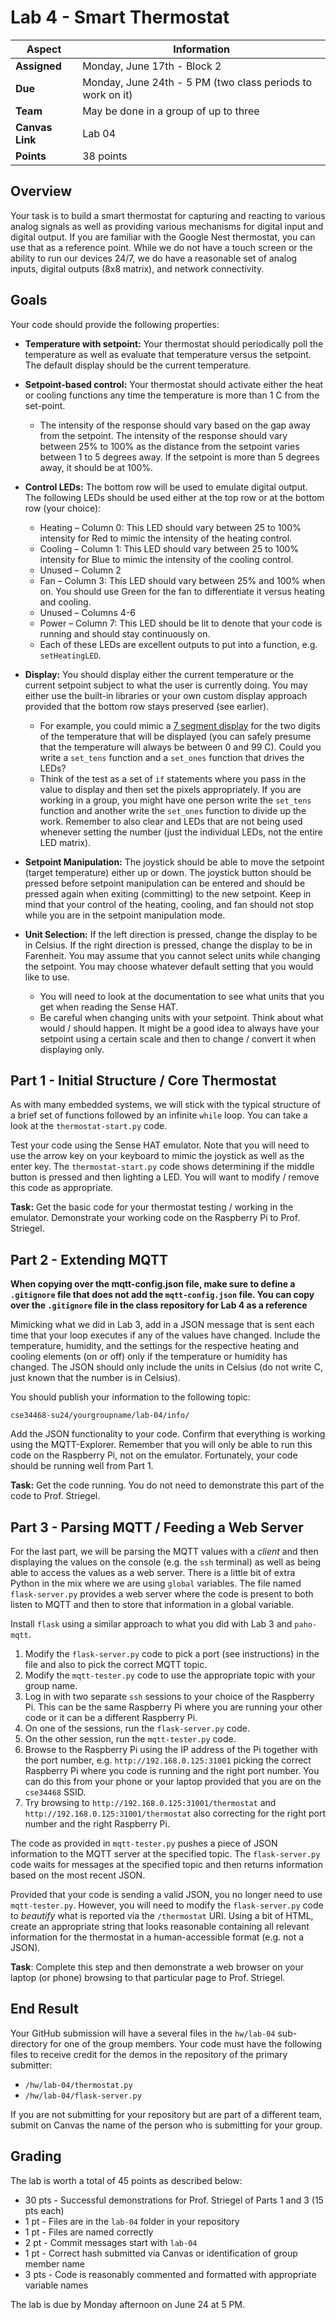 # Lab 4 - Smart Thermostat

| **Aspect** | **Information** |
| --- | --- | 
| **Assigned** | Monday, June 17th - Block 2 | 
| **Due** | Monday, June 24th - 5 PM (two class periods to work on it) | 
| **Team** | May be done in a group of up to three |  
| **Canvas Link** | Lab 04 | 
| **Points** | 38 points | 

## Overview

Your task is to build a smart thermostat for capturing and reacting to various analog signals as well as providing various mechanisms for digital input and digital output. If you are familiar with the Google Nest thermostat, you can use that as a reference point. While we do not have a touch screen or the ability to run our devices 24/7, we do have a reasonable set of analog inputs, digital outputs (8x8 matrix), and network connectivity.

## Goals

Your code should provide the following properties:

* **Temperature with setpoint:** Your thermostat should periodically poll the temperature as well as evaluate that temperature versus the setpoint.  The default display should be the current temperature.

* **Setpoint-based control:** Your thermostat should activate either the heat or cooling functions any time the temperature is more than 1 C from the set-point.  
   * The intensity of the response should vary based on the gap away from the setpoint. The intensity of the response should vary between 25% to 100% as the distance from the setpoint varies between 1 to 5 degrees away. If the setpoint is more than 5 degrees away, it should be at 100%.   

* **Control LEDs:** The bottom row will be used to emulate digital output.  The following LEDs should be used either at the top row or at the bottom row (your choice):
   * Heating – Column 0: This LED should vary between 25 to 100% intensity for Red to mimic the intensity of the heating control.  
   * Cooling – Column 1: This LED should vary between 25 to 100% intensity for Blue to mimic the intensity of the cooling control.
   * Unused – Column 2
   * Fan – Column 3: This LED should vary between 25% and 100% when on.  You should use Green for the fan to differentiate it versus heating and cooling.
   * Unused – Columns 4-6
   * Power – Column 7: This LED should be lit to denote that your code is running and should stay continuously on.
   * Each of these LEDs are excellent outputs to put into a function, e.g. `setHeatingLED`. 

* **Display:** You should display either the current temperature or the current setpoint subject to what the user is currently doing.  You may either use the built-in libraries or your own custom display approach provided that the bottom row stays preserved (see earlier).  
   * For example, you could mimic a [7 segment display](https://www.sparkfun.com/products/11441) for the two digits of the temperature that will be displayed (you can safely presume that the temperature will always be between 0 and 99 C).  Could you write a `set_tens` function and a `set_ones` function that drives the LEDs?  
   * Think of the test as a set of `if` statements where you pass in the value to display and then set the pixels appropriately.  If you are working in a group, you might have one person write the `set_tens` function and another write the `set_ones` function to divide up the work. Remember to also clear and LEDs that are not being used whenever setting the number (just the individual LEDs, not the entire LED matrix). 

* **Setpoint Manipulation:** The joystick should be able to move the setpoint (target temperature) either up or down.  The joystick button should be pressed before setpoint manipulation can be entered and should be pressed again when exiting (committing) to the new setpoint.  Keep in mind that your control of the heating, cooling, and fan should not stop while you are in the setpoint manipulation mode.  

* **Unit Selection:** If the left direction is pressed, change the display to be in Celsius.  If the right direction is pressed, change the display to be in Farenheit. You may assume that you cannot select units while changing the setpoint.  You may choose whatever default setting that you would like to use. 
   * You will need to look at the documentation to see what units that you get when reading the Sense HAT.  
   * Be careful when changing units with your setpoint. Think about what would / should happen. It might be a good idea to always have your setpoint using a certain scale and then to change / convert it when displaying only.  

## Part 1 - Initial Structure / Core Thermostat

As with many embedded systems, we will stick with the typical structure of a brief set of functions followed by an infinite `while` loop. You can take a look at the `thermostat-start.py` code. 

Test your code using the Sense HAT emulator.  Note that you will need to use the arrow key on your keyboard to mimic the joystick as well as the enter key.  The `thermostat-start.py` code shows determining if the middle button is pressed and then lighting a LED.  You will want to modify / remove this code as appropriate. 

**Task:** Get the basic code for your thermostat testing / working in the emulator. Demonstrate your working code on the Raspberry Pi to Prof. Striegel.

## Part 2 - Extending MQTT

**When copying over the mqtt-config.json file, make sure to define a `.gitignore` file that does not add the `mqtt-config.json` file.  You can copy over the `.gitignore` file in the class repository for Lab 4 as a reference**

Mimicking what we did in Lab 3, add in a JSON message that is sent each time that your loop executes if any of the values have changed. Include the temperature, humidity, and the settings for the respective heating and cooling elements (on or off) only if the temperature or humidity has changed.  The JSON should only include the units in Celsius (do not write C, just known that the number is in Celsius). 

You should publish your information to the following topic:

`cse34468-su24/yourgroupname/lab-04/info/`

Add the JSON functionality to your code. Confirm that everything is working using the MQTT-Explorer.  Remember that you will only be able to run this code on the Raspberry Pi, not on the emulator.  Fortunately, your code should be running well from Part 1. 

**Task:** Get the code running.  You do not need to demonstrate this part of the code to Prof. Striegel.

## Part 3 - Parsing MQTT / Feeding a Web Server

For the last part, we will be parsing the MQTT values with a *client* and then displaying the values on the console (e.g. the `ssh` terminal) as well as being able to access the values as a web server.  There is a little bit of extra Python in the mix where we are using `global` variables.  The file named `flask-server.py` provides a web server where the code is present to both listen to MQTT and then to store that information in a global variable. 

Install `flask` using a similar approach to what you did with Lab 3 and `paho-mqtt`.  

1. Modify the `flask-server.py` code to pick a port (see instructions) in the file and also to pick the correct MQTT topic. 
2. Modify the `mqtt-tester.py` code to use the appropriate topic with your group name.
2. Log in with two separate `ssh` sessions to your choice of the Raspberry Pi. This can be the same Raspberry Pi where you are running your other code or it can be a different Raspberry Pi. 
3. On one of the sessions, run the `flask-server.py` code. 
4. On the other session, run the `mqtt-tester.py` code.
5. Browse to the Raspberry Pi using the IP address of the Pi together with the port number, e.g. `http://192.168.0.125:31001` picking the correct Raspberry Pi where you code is running and the right port number. You can do this from your phone or your laptop provided that you are on the `cse34468` SSID.
6. Try browsing to `http://192.168.0.125:31001/thermostat` and `http://192.168.0.125:31001/thermostat` also correcting for the right port number and the right Raspberry Pi. 

The code as provided in `mqtt-tester.py` pushes a piece of JSON information to the MQTT server at the specified topic.  The `flask-server.py` code waits for messages at the specified topic and then returns information based on the most recent JSON.  

Provided that your code is sending a valid JSON, you no longer need to use `mqtt-tester.py`.  However, you will need to modify the `flask-server.py` code to *beautify* what is reported via the `/thermostat` URI.  Using a bit of HTML, create an appropriate string that looks reasonable containing all relevant information for the thermostat in a human-accessible format (e.g. not a JSON).  

**Task**: Complete this step and then demonstrate a web browser on your laptop (or phone) browsing to that particular page to Prof. Striegel.  

## End Result

Your GitHub submission will have a several files in the `hw/lab-04` sub-directory for one of the group members. Your code must have the following files to receive credit for the demos in the repository of the primary submitter:

* `/hw/lab-04/thermostat.py`
* `/hw/lab-04/flask-server.py`

If you are not submitting for your repository but are part of a different team, submit on Canvas the name of the person who is submitting for your group.

## Grading

The lab is worth a total of 45 points as described below:

* 30 pts - Successful demonstrations for Prof. Striegel of Parts 1 and 3 (15 pts each)
* 1 pt - Files are in the `lab-04` folder in your repository
* 1 pt - Files are named correctly
* 2 pt - Commit messages start with `lab-04`
* 1 pt - Correct hash submitted via Canvas or identification of group member name
* 3 pts - Code is reasonably commented and formatted with appropriate variable names

The lab is due by Monday afternoon on June 24 at 5 PM. 




